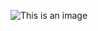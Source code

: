 ![This is an image](https://www.google.com/search?q=image+ancien+mickey&client=firefox-b-d&sxsrf=APq-WBtiPWGerj6VlE4J3QOtoAZVKK-quw:1643966398559&tbm=isch&source=iu&ictx=1&vet=1&fir=C9Co2lg-vpBEpM%252CxD40-Xft18hR4M%252C_%253BumIXTnr7Tn6YqM%252CxD40-Xft18hR4M%252C_%253BNVzKlNOrPFoROM%252CizmexC6WJbof0M%252C_%253Bm9JzEOjy03vSSM%252CYH09manR8W0EWM%252C_%253B9LT96ZDj7fZ1SM%252Ci3bwqR9yj-TqSM%252C_%253BdTMG8sEQiRA6wM%252CfkC4Cd3k9NzucM%252C_%253BZoUsYqEqArvodM%252CgKiVrXZ7i4jp9M%252C_%253BcxnstJLV44Hv-M%252C9rTSiikbsx6_OM%252C_%253B7vTqBPvGR5K5pM%252C9rTSiikbsx6_OM%252C_%253BEZbh_T6wHALT2M%252C2EqqO7Dnqmpp_M%252C_%253BjQb9SioVjvnVoM%252CSB7H8skk3jqZ8M%252C_%253BoM7P2nPhAq0fWM%252CNRW4gVFRYHq9vM%252C_%253Bo7eoxK3gFoyxHM%252C9rTSiikbsx6_OM%252C_%253BVHnBlGCZBVbxIM%252CgFhSl_xxai1FkM%252C_%253B752eAzVjRqcDWM%252CVSnL5G4qn0turM%252C_&usg=AI4_-kTblFQyTwbakFvlm49qWiNyhQ1Amw&sa=X&ved=2ahUKEwiEktWJ3OX1AhWRNuwKHU9OAtAQ9QF6BAgJEAE&biw=1706&bih=889&dpr=1#imgrc=umIXTnr7Tn6YqM)
